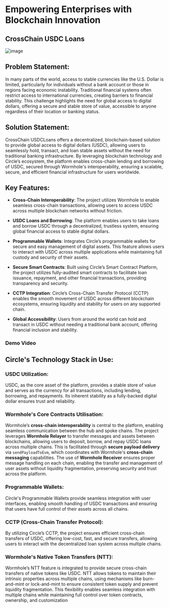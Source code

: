 # **Empowering Enterprises with Blockchain Innovation**  

## CrossChain USDC Loans

![image](https://github.com/user-attachments/assets/dc3a27d6-b883-4ce2-bb0f-1205b2b4ebb9)

## **Problem Statement:**

In many parts of the world, access to stable currencies like the U.S. Dollar is limited, particularly for individuals without a bank account or those in regions facing economic instability. Traditional financial systems often restrict access to international currencies, creating barriers to financial stability. This challenge highlights the need for global access to digital dollars, offering a secure and stable store of value, accessible to anyone regardless of their location or banking status.

## **Solution Statement:**

CrossChain USDCLoans offers a decentralized, blockchain-based solution to provide global access to digital dollars (USDC), allowing users to seamlessly hold, transact, and loan stable assets without the need for traditional banking infrastructure. By leveraging blockchain technology and Circle’s ecosystem, the platform enables cross-chain lending and borrowing of USDC, secured through Wormhole's interoperability, ensuring a scalable, secure, and efficient financial infrastructure for users worldwide.

## **Key Features:**

- **Cross-Chain Interoperability**: The project utilizes Wormhole to enable seamless cross-chain transactions, allowing users to access USDC across multiple blockchain networks without friction.
  
- **USDC Loans and Borrowing**: The platform enables users to take loans and borrow USDC through a decentralized, trustless system, ensuring global financial access to stable digital dollars.
  
- **Programmable Wallets**: Integrates Circle’s programmable wallets for secure and easy management of digital assets. This feature allows users to interact with USDC across multiple applications while maintaining full custody and security of their assets.
  
- **Secure Smart Contracts**: Built using Circle’s Smart Contract Platform, the project utilizes fully-audited smart contracts to facilitate loan issuance, repayment, and other financial transactions, providing transparency and security.
  
- **CCTP Integration**: Circle’s Cross-Chain Transfer Protocol (CCTP) enables the smooth movement of USDC across different blockchain ecosystems, ensuring liquidity and stability for users on any supported chain.
  
- **Global Accessibility**: Users from around the world can hold and transact in USDC without needing a traditional bank account, offering financial inclusion and stability.

### Demo Video


## **Circle's Technology Stack in Use:**

### **USDC Utilization:**

USDC, as the core asset of the platform, provides a stable store of value and serves as the currency for all transactions, including lending, borrowing, and repayments. Its inherent stability as a fully-backed digital dollar ensures trust and reliability.

### **Wormhole's Core Contracts Utilisation:**

Wormhole’s **cross-chain interoperability** is central to the platform, enabling seamless communication between the hub and spoke chains. The project leverages **Wormhole Relayer** to transfer messages and assets between blockchains, allowing users to deposit, borrow, and repay USDC loans across multiple chains. This is facilitated through **secure payload delivery** via `sendPayloadToEvm`, which coordinates with Wormhole's **cross-chain messaging** capabilities. The use of **Wormhole Receiver** ensures proper message handling on each chain, enabling the transfer and management of user assets without liquidity fragmentation, preserving security and trust across the platform.

### **Programmable Wallets:**

Circle's Programmable Wallets provide seamless integration with user interfaces, enabling smooth handling of USDC transactions and ensuring that users have full control of their assets across all chains.

### **CCTP (Cross-Chain Transfer Protocol):**

By utilizing Circle’s CCTP, the project ensures efficient cross-chain transfers of USDC, offering low-cost, fast, and secure transfers, allowing users to interact with the decentralized loan system across multiple chains.

### **Wormhole's Native Token Transfers (NTT):**

Wormhole’s NTT feature is integrated to provide secure cross-chain transfers of native tokens like USDC. NTT allows tokens to maintain their intrinsic properties across multiple chains, using mechanisms like burn-and-mint or lock-and-mint to ensure consistent token supply and prevent liquidity fragmentation. This flexibility enables seamless integration with multiple chains while maintaining full control over token contracts, ownership, and customization
